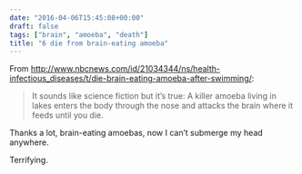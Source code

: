 ```yaml
---
date: "2016-04-06T15:45:08+00:00"
draft: false
tags: ["brain", "amoeba", "death"]
title: "6 die from brain-eating amoeba"
---
```

From http://www.nbcnews.com/id/21034344/ns/health-infectious_diseases/t/die-brain-eating-amoeba-after-swimming/:



> It sounds like science fiction but it’s true: A killer amoeba living in lakes enters the body through the nose and attacks the brain where it feeds until you die.

Thanks a lot, brain-eating amoebas, now I can’t submerge my head anywhere.

Terrifying.

